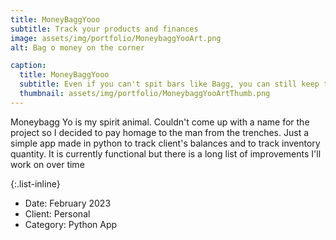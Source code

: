 ```yaml
---
title: MoneyBaggYooo
subtitle: Track your products and finances
image: assets/img/portfolio/MoneybaggYooArt.png
alt: Bag o money on the corner

caption:
  title: MoneyBaggYooo
  subtitle: Even if you can't spit bars like Bagg, you can still keep track of your bag.
  thumbnail: assets/img/portfolio/MoneybaggYooArtThumb.png
---
```

<!-- Use this area to describe your project. **Markdown** supported. This entry (project1.md) uses links for the image sources. All other projects in the portfolio use local images. Both work just fine! Lorem ipsum dolor sit amet, consectetur adipisicing elit.  -->
Moneybagg Yo is my spirit animal. Couldn't come up with a name for the project so I decided to pay homage to the man from the trenches. Just a simple app made in python to track client's balances and to track inventory quantity. It is currently functional but there is a long list of improvements I'll work on over time

{:.list-inline}
- Date: February 2023
- Client: Personal
- Category: Python App

